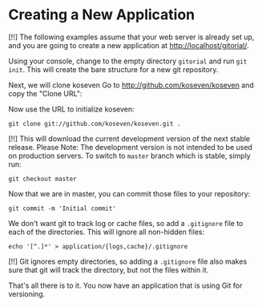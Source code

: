# Creating a New Application

[!!] The following examples assume that your web server is already set up, and you are going to create a new application at <http://localhost/gitorial/>.

Using your console, change to the empty directory `gitorial` and run `git init`. This will create the bare structure for a new git repository.

Next, we will clone koseven Go to <http://github.com/koseven/koseven> and copy the "Clone URL":

Now use the URL to initialize koseven:

    git clone git://github.com/koseven/koseven.git .

[!!] This will download the current development version of the next stable release. 
Please Note: The development version is not intended to be used on production servers.
To switch to `master` branch which is stable, simply run:

    git checkout master

Now that we are in master, you can commit those files to your repository:

    git commit -m 'Initial commit'

We don't want git to track log or cache files, so add a `.gitignore` file to each of the directories. This will ignore all non-hidden files:

    echo '[^.]*' > application/{logs,cache}/.gitignore

[!!] Git ignores empty directories, so adding a `.gitignore` file also makes sure that git will track the directory, but not the files within it.

That's all there is to it. You now have an application that is using Git for versioning.
